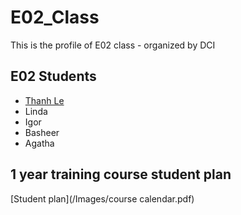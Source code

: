 # E02_Class
This is the profile of E02 class - organized by DCI

## E02 Students
- [Thanh Le](Thanh.md)
- Linda
- Igor
- Basheer
- Agatha

## 1 year training course student plan
[Student plan](/Images/course calendar.pdf) 
